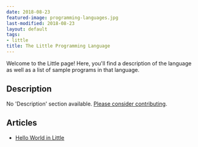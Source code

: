 ```yaml
---
date: 2018-08-23
featured-image: programming-languages.jpg
last-modified: 2018-08-23
layout: default
tags:
- little
title: The Little Programming Language
---
```


Welcome to the Little page! Here, you'll find a description of the language as well as a list of sample programs in that language.

## Description

No 'Description' section available. [Please consider contributing](https://github.com/TheRenegadeCoder/sample-programs-website).

## Articles

- [Hello World in Little](https://sampleprograms.io/projects/hello-world/little)